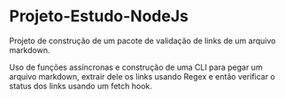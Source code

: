 # Projeto-Estudo-NodeJs

Projeto de construção de um pacote de validação de links de um arquivo markdown.

Uso de funções assíncronas e construção de uma CLI para pegar um arquivo markdown, extrair dele os links usando Regex e então verificar o status dos links usando um fetch hook.
